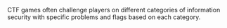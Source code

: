 
CTF games often challenge players on different categories of information security with specific problems and flags based on each category.
